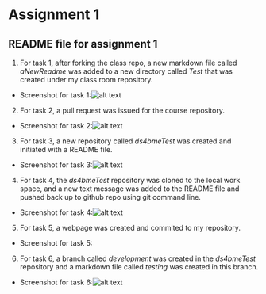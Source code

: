 # Assignment 1
## README file for assignment 1
1. For task 1, after forking the class repo, a new markdown file called *aNewReadme* was added to a new directory called *Test* that was created under my class room repository.
+ Screenshot for task 1:![alt text](https://github.com/ds4ph-bme/assignment1-zou2/blob/main/Test/Step1.PNG)

2. For task 2, a pull request was issued for the course repository.
+ Screenshot for task 2:![alt text](https://github.com/ds4ph-bme/assignment1-zou2/blob/main/Test/Step2.PNG)

3. For task 3, a new repository called *ds4bmeTest* was created and initiated with a README file.
+ Screenshot for task 3:![alt text](https://github.com/ds4ph-bme/assignment1-zou2/blob/main/Test/Step3.PNG)

4. For task 4, the *ds4bmeTest* repository was cloned to the local work space, and a new text message was added to the README file and pushed back up to github repo using git command line.
+ Screenshot for task 4:![alt text](https://github.com/ds4ph-bme/assignment1-zou2/blob/main/Test/Step4.PNG)

5. For task 5, a webpage was created and commited to my repository.
+ Screenshot for task 5:

6. For task 6, a branch called *development* was created in the *ds4bmeTest* repository and a markdown file called *testing* was created in this branch.
+ Screenshot for task 6:![alt text](https://github.com/ds4ph-bme/assignment1-zou2/blob/main/Test/Step6.PNG)

